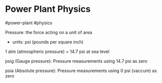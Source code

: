 # Power Plant Physics
#power-plant #physics

Pressure: the force acting on a unit of area
- units: psi (pounds per square inch)

1 atm (atmospheric pressure) = 14.7 psi at sea level

psig (Gauge pressure): Pressure measurements using 14.7 psi as zero

psia (Absolute pressure): Pressure measurements using 0 psi (vaccum) as zero




